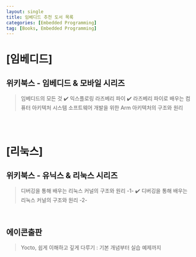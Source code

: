 ```yaml
---
layout: single
title: 임베디드 추천 도서 목록
categories: [Embedded Programming]
tag: [Books, Embedded Programming]
---
```


# **[임베디드]**
## 위키북스 - 임베디드 & 모바일 시리즈
> 임베디드의 모든 것 ✔️
> 익스플로링 라즈베리 파이 ✔️
> 라즈베리 파이로 배우는 컴퓨터 아키텍처 
> 시스템 소프트웨어 개발을 위한 Arm 아키텍처의 구조와 원리

<br/>
<br/>

# **[리눅스]**
## 위키북스 - 유닉스 & 리눅스 시리즈  
> 디버깅을 통해 배우는 리눅스 커널의 구조와 원리 -1- ✔️
> 디버깅을 통해 배우는 리눅스 커널의 구조와 원리 -2-

<br/>

## 에이콘출판
> Yocto, 쉽게 이해하고 깊게 다루기 : 기본 개념부터 실습 예제까지